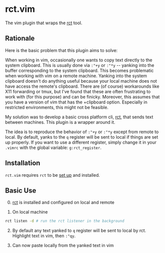 # rct.vim

The vim plugin that wraps the [rct](https://github.com/jcocozza/rct) tool.

## Rationale

Here is the basic problem that this plugin aims to solve:

When working in vim, occasionally one wants to copy text directly to the system clipboard.
This is usually done via `:"+y` or `:"*y` -- yanking into the buffer corresponding to the system clipboard.
This becomes problematic when working with vim on a remote machine.
Yanking into the system clipboard doesn't do anything useful because your local machine does not have access the remote's clipboard.
There are (of course) workarounds like X11 forwarding or tmux, but I've found that these are often frustrating to work with (for this purpose) and can be finicky.
Moreover, this assumes that you have a version of vim that has the +clipboard option.
Especially in restricted environments, this might not be feasible.

My solution was to develop a basic cross platform cli, [rct](https://github.com/jcocozza/rct), that sends text between machines.
This plugin is a wrapper around it.

The idea is to reproduce the behavior of `:"+y` or `:"*y` except from remote to local.
By default, yanks to the `q` register will be sent to local if things are set up properly.
If you want to use a different register, simply change it in your `.vimrc` with the global variable: `g:rct_register`.

## Installation

`rct.vim` requires `rct` to be [set up](https://github.com/jcocozza/rct?tab=readme-ov-file#setup) and installed.

## Basic Use

0. [rct](https://github.com/jcocozza/rct) is installed and configured on local and remote

1. On local machine

```bash
rct listen -d # run the rct listener in the background
```

2. By default any text yanked to `q` register will be sent to local by rct. Highlight text in vim, then `:"qy`.

3. Can now paste locally from the yanked text in vim
